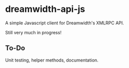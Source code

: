 # dreamwidth-api-js

A simple Javascript client for Dreamwidth's XMLRPC API.

Still very much in progress!

## To-Do
Unit testing, helper methods, documentation.